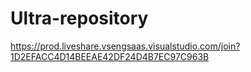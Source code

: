 # Ultra-repository
https://prod.liveshare.vsengsaas.visualstudio.com/join?1D2EFACC4D14BEEAE42DF24D4B7EC97C963B
